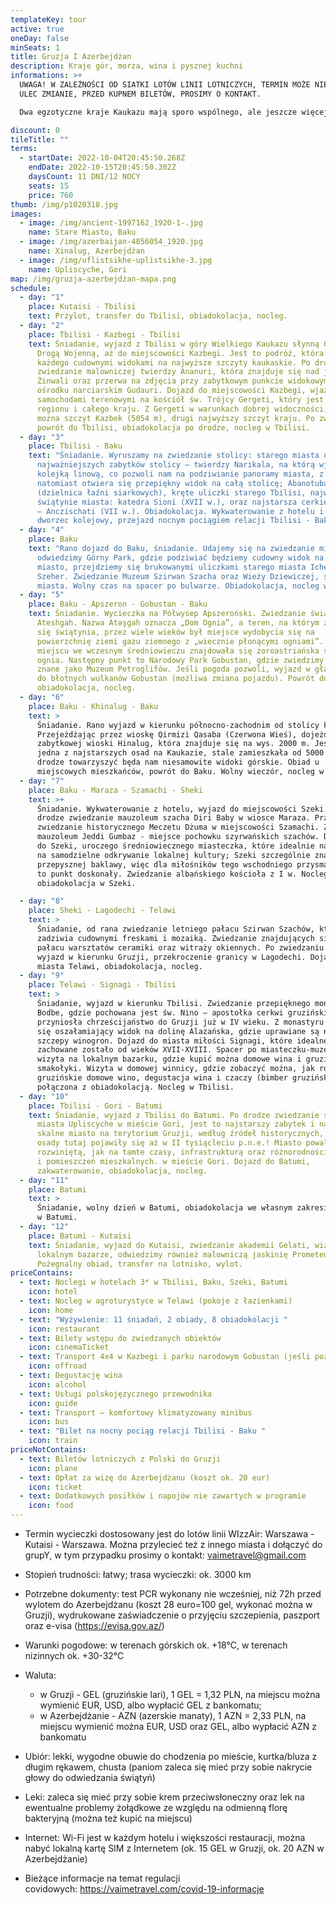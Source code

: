 ```yaml
---
templateKey: tour
active: true
oneDay: false
minSeats: 1
title: Gruzja I Azerbejdżan
description: Kraje gór, morza, wina i pysznej kuchni
informations: >+
  UWAGA! W ZALEŻNOŚCI OD SIATKI LOTÓW LINII LOTNICZYCH, TERMIN MOŻE NIEZNACZNIE
  ULEC ZMIANIE, PRZED KUPNEM BILETÓW, PROSIMY O KONTAKT. 

  Dwa egzotyczne kraje Kaukazu mają sporo wspólnego, ale jeszcze więcej różnic - kulturowych, religijnych czy gastronomicznych. Nasza objazdówka pozwoli na bliższe poznanie skarbów Gruzji i Azerbejdżanu.

discount: 0
tileTitle: ""
terms:
  - startDate: 2022-10-04T20:45:50.268Z
    endDate: 2022-10-15T20:45:50.302Z
    daysCount: 11 DNI/12 NOCY
    seats: 15
    price: 760
thumb: /img/p1020318.jpg
images:
  - image: /img/ancient-1997162_1920-1-.jpg
    name: Stare Miasto, Baku
  - image: /img/azerbaijan-4856054_1920.jpg
    name: Xinalug, Azerbejdżan
  - image: /img/uflistsikhe-uplistsikhe-3.jpg
    name: Upliscyche, Gori
map: /img/gruzja-azerbejdżan-mapa.png
schedule:
  - day: "1"
    place: Kutaisi - Tbilisi
    text: Przylot, transfer do Tbilisi, obiadokolacja, nocleg.
  - day: "2"
    place: Tbilisi - Kazbegi - Tbilisi
    text: Śniadanie, wyjazd z Tbilisi w góry Wielkiego Kaukazu słynną Gruzińską
      Drogą Wojenną, aż do miejscowości Kazbegi. Jest to podróż, która zachwyci
      każdego cudownymi widokami na najwyższe szczyty kaukaskie. Po drodze
      zwiedzanie malowniczej twierdzy Ananuri, która znajduje się nad jeziorem
      Żinwali oraz przerwa na zdjęcia przy zabytkowym punkcie widokowym w
      ośrodku narciarskim Gudauri. Dojazd do miejscowości Kazbegi, wjazd
      samochodami terenowymi na kościół św. Trójcy Gergeti, który jest wizytówką
      regionu i całego kraju. Z Gergeti w warunkach dobrej widoczności, zobaczyć
      można szczyt Kazbek (5054 m), drugi najwyższy szczyt kraju. Po zwiedzaniu
      powrót do Tbilisi, obiadokolacja po drodze, nocleg w Tbilisi.
  - day: "3"
    place: Tbilisi - Baku
    text: "Śniadanie. Wyruszamy na zwiedzanie stolicy: starego miasta oraz
      najważniejszych zabytków stolicy – twierdzy Narikala, na którą wjedziemy
      kolejką linową, co pozwoli nam na podziwianie panoramy miasta, z twierdzy
      natomiast otwiera się przepiękny widok na całą stolicę; Abanotubani
      (dzielnica łaźni siarkowych), kręte uliczki starego Tbilisi, najważniejsze
      świątynie miasta: katedra Sioni (XVII w.), oraz najstarsza cerkiew Tbilisi
      – Anczischati (VII w.). Obiadokolacja. Wykwaterowanie z hotelu i dojazd na
      dworzec kolejowy, przejazd nocnym pociągiem relacji Tbilisi - Baku."
  - day: "4"
    place: Baku
    text: "Rano dojazd do Baku, śniadanie. Udajemy się na zwiedzanie miasta Baku:
      odwiedzimy Górny Park, gdzie podziwiać będziemy cudowny widok na całe
      miasto, przejdziemy się brukowanymi uliczkami starego miasta Icheri
      Szeher. Zwiedzanie Muzeum Szirwan Szacha oraz Wieży Dziewiczej, symbolu
      miasta. Wolny czas na spacer po bulwarze. Obiadokolacja, nocleg w Baku."
  - day: "5"
    place: Baku - Apszeron - Gobustan - Baku
    text: Śniadanie. Wycieczka na Półwysep Apszeroński. Zwiedzanie świątyni ognia
      Ateshgah. Nazwa Atəşgah oznacza „Dom Ognia”, a teren, na którym znajduje
      się świątynia, przez wiele wieków był miejsce wydobycia się na
      powierzchnię ziemi gazu ziemnego z „wiecznie płonącymi ogniami”. Na tym
      miejscu we wczesnym średniowieczu znajdowała się zoroastriańska świątynia
      ognia. Następny punkt to Narodowy Park Gobustan, gdzie zwiedzimy miejsce,
      znane jako Muzeum Petroglifów. Jeśli pogoda pozwoli, wyjazd w głąb parku
      do błotnych wulkanów Gobustan (możliwa zmiana pojazdu). Powrót do Baku,
      obiadokolacja, nocleg.
  - day: "6"
    place: Baku - Khinalug - Baku
    text: >
      Śniadanie. Rano wyjazd w kierunku północno-zachodnim od stolicy kraju.
      Przejeżdżając przez wioskę Qirmizi Qasaba (Czerwona Wieś), dojeżdżamy do
      zabytkowej wioski Hinalug, która znajduje się na wys. 2000 m. Jest to
      jedna z najstarszych osad na Kaukazie, stale zamieszkała od 5000 lat. Po
      drodze towarzyszyć będa nam niesamowite widoki górskie. Obiad u
      miejscowych mieszkańców, powrót do Baku. Wolny wieczór, nocleg w Baku.
  - day: "7"
    place: Baku - Maraza - Szamachi - Sheki
    text: >+
      Śniadanie. Wykwaterowanie z hotelu, wyjazd do miejscowości Szeki. Po
      drodze zwiedzanie mauzoleum szacha Diri Baby w wiosce Maraza. Przejazd na
      zwiedzanie historycznego Meczetu Dżuma w miejscowości Szamachi. Zwiedzanie
      mauzoleum Jeddi Gumbaz - miejsce pochowku szyrwańskich szachów. Dojeżdżamy
      do Szeki, uroczego średniowiecznego miasteczka, które idealnie nadaje się
      na samodzielne odkrywanie lokalnej kultury; Szeki szczególnie znane z
      przepysznej baklawy, więc dla miłośników tego wschodniego przysmaku będzie
      to punkt doskonały. Zwiedzanie albańskiego kościoła z I w. Nocleg i
      obiadokolacja w Szeki.

  - day: "8"
    place: Sheki - Lagodechi - Telawi
    text: >
      Śniadanie, od rana zwiedzanie letniego pałacu Szirwan Szachów, który
      zadziwia cudownymi freskami i mozaiką. Zwiedzanie znajdujących się obok
      pałacu warsztatów ceramiki oraz witraży okiennych. Po zwiedzaniu Szeki,
      wyjazd w kierunku Gruzji, przekroczenie granicy w Lagodechi. Dojazd do
      miasta Telawi, obiadokolacja, nocleg.
  - day: "9"
    place: Telawi - Signagi - Tbilisi
    text: >
      Śniadanie, wyjazd w kierunku Tbilisi. Zwiedzanie przepięknego monastyru
      Bodbe, gdzie pochowana jest św. Nino – apostołka cerkwi gruzińskiej, która
      przyniosła chrześcijaństwo do Gruzji już w IV wieku. Z monastyru rozciera
      się oszałamiający widok na dolinę Alazańska, gdzie uprawiane są najlepsze
      szczepy winogron. Dojazd do miasta miłości Signagi, które idealne
      zachowane zostało od wieków XVII-XVIII. Spacer po miasteczku-muzeum,
      wizyta na lokalnym bazarku, gdzie kupić można domowe wina i gruzińskie
      smakołyki. Wizyta w domowej winnicy, gdzie zobaczyć można, jak robi się
      gruzińskie domowe wino, degustacja wina i czaczy (bimber gruziński)
      połączona z obiadokolacją. Nocleg w Tbilisi.
  - day: "10"
    place: Tbilisi - Gori - Batumi
    text: Śniadanie, wyjazd z Tbilisi do Batumi. Po drodze zwiedzanie skalnego
      miasta Upliscyche w mieście Gori, jest to najstarszy zabytek i najstarsze
      skalne miasto na terytorium Gruzji, według źródeł historycznych, pierwsze
      osady tutaj pojawiły się aż w II tysiącleciu p.n.e.! Miasto powala
      rozwiniętą, jak na tamte czasy, infrastrukturą oraz różnorodnością jaskiń
      i pomieszczeń mieszkalnych. w mieście Gori. Dojazd do Batumi,
      zakwaterowanie, obiadokolacja, nocleg.
  - day: "11"
    place: Batumi
    text: >
      Śniadanie, wolny dzień w Batumi, obiadokolacja we własnym zakresie. Nocleg
      w Batumi.
  - day: "12"
    place: Batumi - Kutaisi
    text: Śniadanie, wyjazd do Kutaisi, zwiedzanie akademii Gelati, wizyta na
      lokalnym bazarze, odwiedzimy również malowniczą jaskinię Prometeusza.
      Pożegnalny obiad, transfer na lotnisko, wylot.
priceContains:
  - text: Noclegi w hotelach 3* w Tbilisi, Baku, Szeki, Batumi
    icon: hotel
  - text: Nocleg w agroturystyce w Telawi (pokoje z łazienkami)
    icon: home
  - text: "Wyżywienie: 11 śniadań, 2 obiady, 8 obiadokolacji "
    icon: restaurant
  - text: Bilety wstępu do zwiedzanych obiektów
    icon: cinemaTicket
  - text: Transport 4x4 w Kazbegi i parku narodowym Gobustan (jeśli pozwoli pogoda)
    icon: offroad
  - text: Degustację wina
    icon: alcohol
  - text: Usługi polskojęzycznego przewodnika
    icon: guide
  - text: Transport – komfortowy klimatyzowany minibus
    icon: bus
  - text: "Bilet na nocny pociąg relacji Tbilisi - Baku "
    icon: train
priceNotContains:
  - text: Biletów lotniczych z Polski do Gruzji
    icon: plane
  - text: Opłat za wizę do Azerbejdżanu (koszt ok. 20 eur)
    icon: ticket
  - text: Dodatkowych posiłków i napojów nie zawartych w programie
    icon: food
---
```

* Termin wycieczki dostosowany jest do lotów linii WIzzAir: Warszawa - Kutaisi - Warszawa. Można przylecieć też z innego miasta i dołączyć do grupY, w tym przypadku prosimy o kontakt: vaimetravel@gmail.com
* Stopień trudności: łatwy; trasa wycieczki: ok. 3000 km
* Potrzebne dokumenty: test PCR wykonany nie wcześniej, niż 72h przed wylotem do Azerbejdżanu (koszt 28 euro=100 gel, wykonać można w Gruzji), wydrukowane zaświadczenie o przyjęciu szczepienia, paszport oraz e-visa (<https://evisa.gov.az/>)
* Warunki pogodowe: w terenach górskich ok. +18°C, w terenach nizinnych ok. +30-32°C
* Waluta:

  * w Gruzji - GEL (gruzińskie lari), 1 GEL = 1,32 PLN, na miejscu można wymienić EUR, USD, albo wypłacić GEL z bankomatu;
  * w Azerbejdżanie - AZN (azerskie manaty), 1 AZN = 2,33 PLN, na miejscu wymienić można EUR, USD oraz GEL, albo wypłacić AZN z bankomatu
* Ubiór: lekki, wygodne obuwie do chodzenia po mieście, kurtka/bluza z długim rękawem, chusta (paniom zaleca się mieć przy sobie nakrycie głowy do odwiedzania świątyń)
* Leki: zaleca się mieć przy sobie krem przeciwsłoneczny oraz lek na ewentualne problemy żołądkowe ze względu na odmienną florę bakteryjną (można też kupić na miejscu)
* Internet: Wi-Fi jest w każdym hotelu i większości restauracji, można nabyć lokalną kartę SIM z Internetem (ok. 15 GEL w Gruzji, ok. 20 AZN w Azerbejdżanie)
* Bieżące informacje na temat regulacji covidowych: <https://vaimetravel.com/covid-19-informacje>